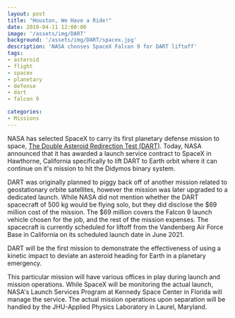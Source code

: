 ```yaml
---
layout: post
title: "Houston, We Have a Ride!"
date: 2019-04-11 12:00:00
image: '/assets/img/DART'
background: '/assets/img/DART/spacex.jpg'
description: 'NASA chooses SpaceX Falcon 9 for DART liftoff'
tags:
- asteroid
- flight
- spacex
- planetary
- defense
- dart
- falcon 9

categories:
- Missions
---
```


NASA has selected SpaceX to carry its first planetary defense mission to space, <a href="http://dart.jhuapl.edu/">The Double Asteroid Redirection Test (DART)</a>. Today, NASA announced that it has awarded a launch service contract to SpaceX in Hawthorne, California specifically to lift DART to Earth orbit where it can continue on it's mission to hit the Didymos binary system. 

DART was originally planned to piggy back off of another mission related to geostationary orbite satellites, however the mission was later upgraded to a dedicated launch. While NASA did not mention whether the DART spacecraft of 500 kg would be flying solo, but they did disclose the $69 million cost of the mission. The $69 million covers the Falcon 9 launch vehicle chosen for the job, and the rest of the mission expenses. The spacecraft is currently scheduled for liftoff from the Vandenberg Air Force Base in California on its scheduled launch date in June 2021.

DART will be the first mission to demonstrate the effectiveness of using a kinetic impact to deviate an asteroid heading for Earth in a planetary emergency. 

This particular mission will have various offices in play during launch and mission operations. While SpaceX will be monitoring the actual launch, NASA's Launch Services Program at Kennedy Space Center in Florida will manage the service. The actual mission operations upon separation will be handled by the JHU-Applied Physics Laboratory in Laurel, Maryland.
